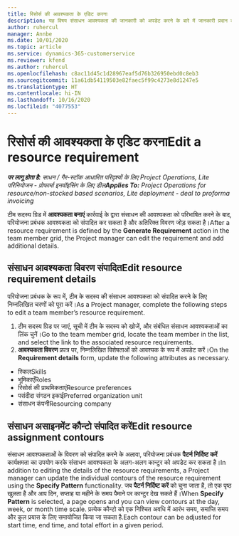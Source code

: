 ```yaml
---
title: रिसोर्स की आवश्यकता के एडिट करना
description: यह विषय संसाधन आवश्यकता की जानकारी को अपडेट करने के बारे में जानकारी प्रदान करता है।
author: ruhercul
manager: Annbe
ms.date: 10/01/2020
ms.topic: article
ms.service: dynamics-365-customerservice
ms.reviewer: kfend
ms.author: ruhercul
ms.openlocfilehash: c8ac11d45c1d28967eaf5d76b326950ebd0c8eb3
ms.sourcegitcommit: 11a61db54119503e82faec5f99c4273e8d1247e5
ms.translationtype: HT
ms.contentlocale: hi-IN
ms.lasthandoff: 10/16/2020
ms.locfileid: "4077553"
---
```

# <a name="edit-a-resource-requirement"></a><span data-ttu-id="b69c1-103">रिसोर्स की आवश्यकता के एडिट करना</span><span class="sxs-lookup"><span data-stu-id="b69c1-103">Edit a resource requirement</span></span>

<span data-ttu-id="b69c1-104">_**पर लागू होता है:** साधन / गैर-स्टॉक आधारित परिदृश्यों के लिए Project Operations, Lite परिनियोजन - प्रोफार्मा इनवॉइसिंग के लिए डील_</span><span class="sxs-lookup"><span data-stu-id="b69c1-104">_**Applies To:** Project Operations for resource/non-stocked based scenarios, Lite deployment - deal to proforma invoicing_</span></span>

<span data-ttu-id="b69c1-105">टीम सदस्य ग्रिड में **आवश्यकता बनाएं** कार्रवाई के द्वारा संसाधन की आवश्यकता को परिभाषित करने के बाद, परियोजना प्रबंधक आवश्यकता को संपादित कर सकता है और अतिरिक्त विवरण जोड़ सकता है।</span><span class="sxs-lookup"><span data-stu-id="b69c1-105">After a resource requirement is defined by the **Generate Requirement** action in the team member grid, the Project manager can edit the requirement and add additional details.</span></span>

## <a name="edit-resource-requirement-details"></a><span data-ttu-id="b69c1-106">संसाधन आवश्यकता विवरण संपादित</span><span class="sxs-lookup"><span data-stu-id="b69c1-106">Edit resource requirement details</span></span>

<span data-ttu-id="b69c1-107">परियोजना प्रबंधक के रूप में, टीम के सदस्य की संसाधन आवश्यकता को संपादित करने के लिए निम्नलिखित चरणों को पूरा करें।</span><span class="sxs-lookup"><span data-stu-id="b69c1-107">As a Project manager, complete the following steps to edit a team member’s resource requirement.</span></span>

1. <span data-ttu-id="b69c1-108">टीम सदस्य ग्रिड पर जाएं, सूची में टीम के सदस्य को खोजें, और संबंधित संसाधन आवश्यकताओं का लिंक चुनें।</span><span class="sxs-lookup"><span data-stu-id="b69c1-108">Go to the team member grid, locate the team member in the list, and select the link to the associated resource requirements.</span></span>
2. <span data-ttu-id="b69c1-109">**आवश्यकता विवरण** प्रपत्र पर, निम्नलिखित विशेषताओं को आवश्यक के रूप में अपडेट करें।</span><span class="sxs-lookup"><span data-stu-id="b69c1-109">On the **Requirement details** form, update the following attributes as necessary.</span></span>

- <span data-ttu-id="b69c1-110">स्किल</span><span class="sxs-lookup"><span data-stu-id="b69c1-110">Skills</span></span>
- <span data-ttu-id="b69c1-111">भूमिकाएँ</span><span class="sxs-lookup"><span data-stu-id="b69c1-111">Roles</span></span>
- <span data-ttu-id="b69c1-112">रिसोर्स की प्राथमिकताएं</span><span class="sxs-lookup"><span data-stu-id="b69c1-112">Resource preferences</span></span>
- <span data-ttu-id="b69c1-113">पसंदीदा संगठन इकाई</span><span class="sxs-lookup"><span data-stu-id="b69c1-113">Preferred organization unit</span></span>
- <span data-ttu-id="b69c1-114">संसाधन कंपनी</span><span class="sxs-lookup"><span data-stu-id="b69c1-114">Resourcing company</span></span>

## <a name="edit-resource-assignment-contours"></a><span data-ttu-id="b69c1-115">संसाधन असाइनमेंट कौन्टो संपादित करें</span><span class="sxs-lookup"><span data-stu-id="b69c1-115">Edit resource assignment contours</span></span>

<span data-ttu-id="b69c1-116">संसाधन आवश्यकताओं के विवरण को संपादित करने के अलावा, परियोजना प्रबंधक **पैटर्न निर्दिष्ट करें** कार्यक्षमता का उपयोग करके संसाधन आवश्यकता के अलग-अलग कान्टुर को अपडेट कर सकता है।</span><span class="sxs-lookup"><span data-stu-id="b69c1-116">In addition to editing the details of the resource requirements, a Project manager can update the individual contours of the resource requirement using the **Specify Pattern** functionality.</span></span> <span data-ttu-id="b69c1-117">जब **पैटर्न निर्दिष्ट करें** को चुना जाता है, तो एक पृष्ठ खुलता है और आप दिन, सप्ताह या महीने के समय पैमाने पर कान्टुर देख सकते हैं।</span><span class="sxs-lookup"><span data-stu-id="b69c1-117">When **Specify Pattern** is selected, a page opens and you can view contours at the day, week, or month time scale.</span></span> <span data-ttu-id="b69c1-118">प्रत्येक कौन्टो को एक निश्चित अवधि में आरंभ समय, समाप्ति समय और कुल प्रयास के लिए समायोजित किया जा सकता है.</span><span class="sxs-lookup"><span data-stu-id="b69c1-118">Each contour can be adjusted for start time, end time, and total effort in a given period.</span></span>